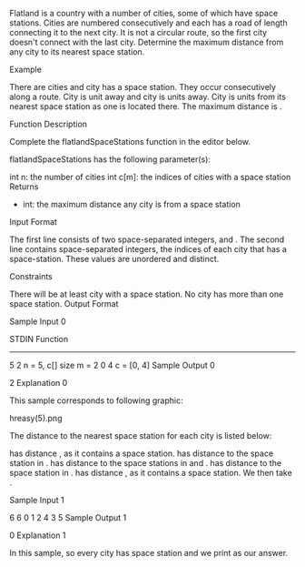 Flatland is a country with a number of cities, some of which have space stations. Cities are numbered consecutively and each has a road of  length connecting it to the next city. It is not a circular route, so the first city doesn't connect with the last city. Determine the maximum distance from any city to its nearest space station.

Example


There are  cities and city  has a space station. They occur consecutively along a route. City  is  unit away and city  is  units away. City  is  units from its nearest space station as one is located there. The maximum distance is .

Function Description

Complete the flatlandSpaceStations function in the editor below.

flatlandSpaceStations has the following parameter(s):

int n: the number of cities
int c[m]: the indices of cities with a space station
Returns
- int: the maximum distance any city is from a space station

Input Format

The first line consists of two space-separated integers,  and .
The second line contains  space-separated integers, the indices of each city that has a space-station. These values are unordered and distinct.

Constraints

There will be at least  city with a space station.
No city has more than one space station.
Output Format

Sample Input 0

STDIN   Function
-----   --------
5 2     n = 5, c[] size m = 2
0 4     c = [0, 4]
Sample Output 0

2
Explanation 0

This sample corresponds to following graphic:

hreasy(5).png

The distance to the nearest space station for each city is listed below:

 has distance , as it contains a space station.
 has distance  to the space station in .
 has distance  to the space stations in  and .
 has distance  to the space station in .
 has distance , as it contains a space station.
We then take .

Sample Input 1

6 6
0 1 2 4 3 5
Sample Output 1

0
Explanation 1

In this sample,  so every city has space station and we print  as our answer.